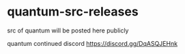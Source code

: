 # quantum-src-releases
src of quantum will be posted here publicly

quantum continued discord https://discord.gg/DqASQJEHnk
